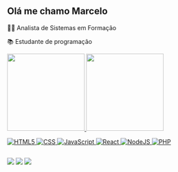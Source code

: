 ## Olá me chamo Marcelo

👨‍💻 Analista de Sistemas em Formação

📚 Estudante de programação

<div>
  <a href="https://github.com/Marcelosreiss">
  <img height="180em"src="https://github-readme-stats.vercel.app/api?username=Marcelosreiss&show_icons=true&theme=dark&include_all_commits=true&count_private=true"/>
  <img height="180em" src="https://github-readme-stats.vercel.app/api/top-langs/?username=Marcelosreiss&layout=compact&langs_count=16&theme=dark"/>
  </div>
 
 <p largura="49%" altura="195px">
   
 ![HTML5](https://img.shields.io/badge/HTML5-E34F26?style=for-the-badge&logo=html5&logoColor=white)
 ![CSS](https://img.shields.io/badge/CSS3-1572B6?style=for-the-badge&logo=css3&logoColor=white)
 ![JavaScript](https://img.shields.io/badge/javascript-%23323330.svg?style=for-the-badge&logo=javascript&logoColor=%23F7DF1E)
 ![React](https://img.shields.io/badge/react-%2320232a.svg?style=for-the-badge&logo=react&logoColor=%2361DAFB)
 ![NodeJS](https://img.shields.io/badge/node.js-6DA55F?style=for-the-badge&logo=node.js&logoColor=white)
 ![PHP](https://img.shields.io/badge/PHP-777BB4?style=for-the-badge&logo=php&logoColor=white)
 
 

</p>
    
##
 
<div> 
  <a href="https://www.instagram.com/_marcelosreis/" target="_blank"><img src="https://img.shields.io/badge/-Instagram-%23E4405F?style=for-the-badge&logo=instagram&logoColor=white" target="_blank"></a>
  <a href = "mailto: msreis0321@gmail.com"><img src="https://img.shields.io/badge/-Gmail-%23333?style=for-the-badge&logo=gmail&logoColor=white" target="_blank"></a>
  <a href="" target="www.linkedin.com/in/marcelo-reis-845213312"><img src="https://img.shields.io/badge/-LinkedIn-%230077B5?style=for-the-badge&logo=linkedin&logoColor=white" target="_blank"></a> 
</div>

